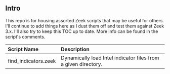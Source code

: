## Intro
This repo is for housing assorted Zeek scripts that may be useful for others.  I'll continue to add things here as I dust them off and test them against Zeek 3.x.  I'll also try to keep this TOC up to date. More info can be found in the script's comments. 

| Script Name              | Description                                                   |
|:-------------------------|:--------------------------------------------------------------|
| find_indicators.zeek     | Dynamically load Intel indicator files from a given directory.| 